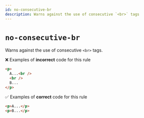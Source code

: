 ```yaml
---
id: no-consecutive-br
description: Warns against the use of consecutive `<br>` tags
---
```


# `no-consecutive-br`

Warns against the use of consecutive `<br>` tags.

❌ Examples of **incorrect** code for this rule

```html
<p>
  A...<br />
  <br />
  B...
</p>
```

✅ Examples of **correct** code for this rule

```html
<p>A...</p>
<p>B...</p>
```
